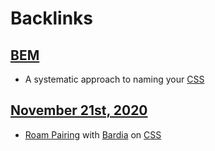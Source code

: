 
# Backlinks
## [BEM](<BEM.md>)
- A systematic approach to naming your [CSS](<CSS.md>)

## [November 21st, 2020](<November 21st, 2020.md>)
- [Roam Pairing](<Roam Pairing.md>) with [Bardia](<Bardia.md>) on [CSS](<CSS.md>)

